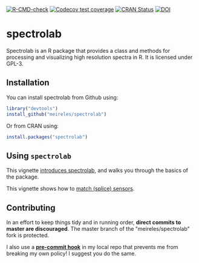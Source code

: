 [![R-CMD-check](https://github.com/meireles/spectrolab/workflows/R-CMD-check/badge.svg)](https://github.com/meireles/spectrolab/actions)
[![Codecov test coverage](https://codecov.io/gh/meireles/spectrolab/branch/master/graph/badge.svg)](https://codecov.io/gh/meireles/spectrolab?branch=master)
[![CRAN Status](https://www.r-pkg.org/badges/version/spectrolab)](https://cran.r-project.org/package=spectrolab)
[![DOI](https://zenodo.org/badge/73844175.svg)](https://zenodo.org/badge/latestdoi/73844175)

# spectrolab

Spectrolab is an R package that provides a class and methods for processing and visualizing high resolution spectra in R. It is licensed under GPL-3.

## Installation

You can install spectrolab from Github using:

```R
library("devtools")
install_github("meireles/spectrolab")
```

Or from CRAN using:

```R
install.packages("spectrolab")
```

## Using `spectrolab`

This vignette [introduces spectrolab](https://github.com/meireles/spectrolab/blob/master/vignettes/introduction_to_spectrolab.pdf), and walks you through the basics of the package.

This vignette shows how to [match (splice) sensors](https://github.com/meireles/spectrolab/blob/master/vignettes/match_sensors.pdf).


## Contributing

In an effort to keep things tidy and in running order, __direct commits to master are discouraged__. The master branch of the "meireles/spectrolab" fork is protected.

I also use a [__pre-commit hook__](https://stackoverflow.com/questions/40462111/git-prevent-commits-in-master-branch) in my local repo that prevents me from breaking my own policy! I suggest you do the same.
